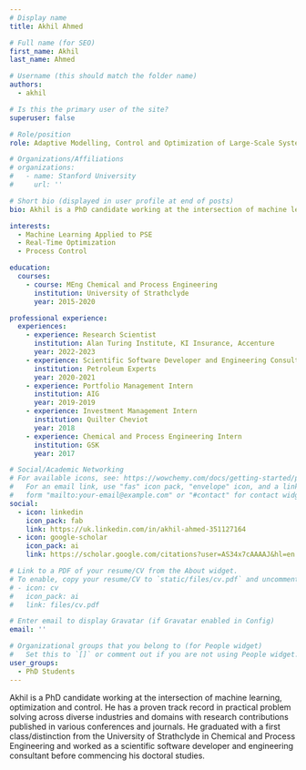 ```yaml
---
# Display name
title: Akhil Ahmed

# Full name (for SEO)
first_name: Akhil
last_name: Ahmed

# Username (this should match the folder name)
authors:
  - akhil

# Is this the primary user of the site?
superuser: false

# Role/position
role: Adaptive Modelling, Control and Optimization of Large-Scale Systems using Machine Learning

# Organizations/Affiliations
# organizations:
#   - name: Stanford University
#     url: ''

# Short bio (displayed in user profile at end of posts)
bio: Akhil is a PhD candidate working at the intersection of machine learning, optimization and control. He has a proven track record in practical problem solving across diverse industries and domains with research contributions published in various conferences and journals. He graduated with a first class/distinction from the University of Strathclyde in Chemical and Process Engineering and worked as a scientific software developer and engineering consultant before commencing his doctoral studies. Akhil Ahmed is part of the Autonomous Industrial Systems Lab supervised by Mehmet Mercangoz and co-supervised by Antonio del Rio Chanona.

interests:
  - Machine Learning Applied to PSE
  - Real-Time Optimization
  - Process Control

education:
  courses:
    - course: MEng Chemical and Process Engineering
      institution: University of Strathclyde
      year: 2015-2020

professional experience:
  experiences:
    - experience: Research Scientist
      institution: Alan Turing Institute, KI Insurance, Accenture
      year: 2022-2023
    - experience: Scientific Software Developer and Engineering Consultant
      institution: Petroleum Experts
      year: 2020-2021
    - experience: Portfolio Management Intern
      institution: AIG
      year: 2019-2019
    - experience: Investment Management Intern
      institution: Quilter Cheviot
      year: 2018
    - experience: Chemical and Process Engineering Intern
      institution: GSK
      year: 2017

# Social/Academic Networking
# For available icons, see: https://wowchemy.com/docs/getting-started/page-builder/#icons
#   For an email link, use "fas" icon pack, "envelope" icon, and a link in the
#   form "mailto:your-email@example.com" or "#contact" for contact widget.
social:
  - icon: linkedin
    icon_pack: fab
    link: https://uk.linkedin.com/in/akhil-ahmed-351127164
  - icon: google-scholar
    icon_pack: ai
    link: https://scholar.google.com/citations?user=AS34x7cAAAAJ&hl=en

# Link to a PDF of your resume/CV from the About widget.
# To enable, copy your resume/CV to `static/files/cv.pdf` and uncomment the lines below.
# - icon: cv
#   icon_pack: ai
#   link: files/cv.pdf

# Enter email to display Gravatar (if Gravatar enabled in Config)
email: ''

# Organizational groups that you belong to (for People widget)
#   Set this to `[]` or comment out if you are not using People widget.
user_groups:
  - PhD Students
---
```


Akhil is a PhD candidate working at the intersection of machine learning, optimization and control. He has a proven track record in practical problem solving across diverse industries and domains with research contributions published in various conferences and journals. He graduated with a first class/distinction from the University of Strathclyde in Chemical and Process Engineering and worked as a scientific software developer and engineering consultant before commencing his doctoral studies.